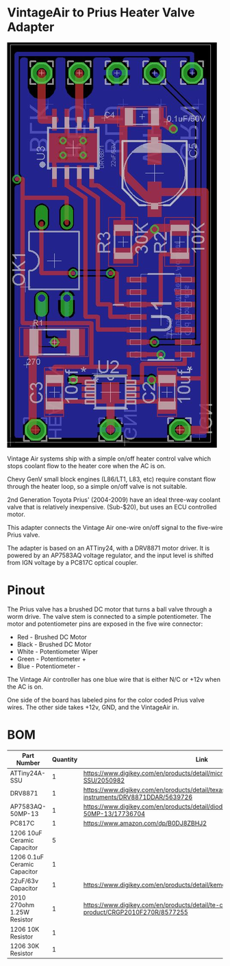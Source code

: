 # VintageAir to Prius Heater Valve Adapter

![Board Overview](board.jpg)

Vintage Air systems ship with a simple on/off heater control valve which stops coolant flow to the heater core when the AC is on. 

Chevy GenV small block engines (L86/LT1, L83, etc) require constant flow through the heater loop, so a simple on/off valve is not suitable.

2nd Generation Toyota Prius' (2004-2009) have an ideal three-way coolant valve that is relatively inexpensive. (Sub-$20), but uses an ECU controlled motor.

This adapter connects the Vintage Air one-wire on/off signal to the five-wire Prius valve.

The adapter is based on an ATTiny24, with a DRV8871 motor driver. It is powered by an AP7583AQ voltage regulator, and the input level is shifted from IGN voltage by a PC817C optical coupler.

# Pinout

The Prius valve has a brushed DC motor that turns a ball valve through a worm drive. The valve stem is connected to a simple potentiometer. The motor and potentiometer pins are exposed in the five wire connector:

* Red - Brushed DC Motor
* Black - Brushed DC Motor
* White - Potentiometer Wiper
* Green - Potentiometer +
* Blue - Potentiometer -

The Vintage Air controller has one blue wire that is either N/C or +12v when the AC is on.

One side of the board has labeled pins for the color coded Prius valve wires. The other side takes +12v, GND, and the VintageAir in.

# BOM

| Part Number      | Quantity | Link               |
|------------------|----------|---------------------------|
| ATTiny24A-SSU         | 1        | https://www.digikey.com/en/products/detail/microchip-technology/ATTINY24A-SSU/2050982           |
| DRV8871          | 1        | https://www.digikey.com/en/products/detail/texas-instruments/DRV8871DDAR/5639726          |
| AP7583AQ-50MP-13         | 1        | https://www.digikey.com/en/products/detail/diodes-incorporated/AP7583AQ-50MP-13/17736704        |
| PC817C          | 1        | https://www.amazon.com/dp/B0DJ8ZBHJ2               |
| 1206 10uF Ceramic Capacitor        | 5        |            |
| 1206 0.1uF Ceramic Capacitor | 1 | |
| 22uF/63v Capacitor | 1 | https://www.digikey.com/en/products/detail/kemet/EDK226M063S9HAA/6597717|
| 2010 270ohm 1.25W Resistor | 1| https://www.digikey.com/en/products/detail/te-connectivity-passive-product/CRGP2010F270R/8577255 |
| 1206 10K Resistor | 1| |
| 1206 30K Resistor | 1| |

